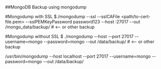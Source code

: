 ##MongoDB Backup using mongodump

#Mongodump with SSL
$./mongodump --ssl --sslCAFile <path/to-cert-file.pem> --sslPEMKeyPassword password123 --host <hostname>:27017 --out /mongo_data/backup/ # <-- or other backup


#Mongodump without SSL
$ ./mongodump --host <hostname> --port 27017 --username=mongo --password=mongo --out /data/backup/ # <-- or other backup

/usr/bin/mongodump --host localhost --port 27017 --username=mongo --password=mongo --out /data/backup/